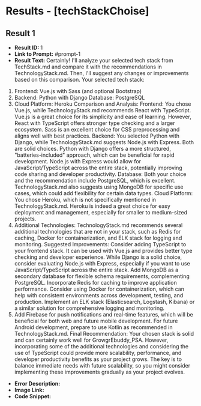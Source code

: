 # Results - [techStackChoise]

## Result 1
* **Result ID:** 1
* **Link to Prompt:** #prompt-1
* **Result Text:** Certainly! I'll analyze your selected tech stack from TechStack.md and compare it with the recommendations in TechnologyStack.md. Then, I'll suggest any changes or improvements based on this comparison.
Your selected tech stack:
1. Frontend: Vue.js with Sass (and optional Bootstrap)
2. Backend: Python with Django
Database: PostgreSQL
4. Cloud Platform: Heroku
Comparison and Analysis:
Frontend:
You chose Vue.js, while TechnologyStack.md recommends React with TypeScript.
Vue.js is a great choice for its simplicity and ease of learning. However, React with TypeScript offers stronger type checking and a larger ecosystem.
Sass is an excellent choice for CSS preprocessing and aligns well with best practices.
Backend:
You selected Python with Django, while TechnologyStack.md suggests Node.js with Express.
Both are solid choices. Python with Django offers a more structured, "batteries-included" approach, which can be beneficial for rapid development.
Node.js with Express would allow for JavaScript/TypeScript across the entire stack, potentially improving code sharing and developer productivity.
Database:
Both your choice and the recommendation include PostgreSQL, which is excellent.
TechnologyStack.md also suggests using MongoDB for specific use cases, which could add flexibility for certain data types.
Cloud Platform:
You chose Heroku, which is not specifically mentioned in TechnologyStack.md.
Heroku is indeed a great choice for easy deployment and management, especially for smaller to medium-sized projects.
5. Additional Technologies:
TechnologyStack.md recommends several additional technologies that are not in your stack, such as Redis for caching, Docker for containerization, and ELK stack for logging and monitoring.
Suggested Improvements:
Consider adding TypeScript to your frontend stack. It can be used with Vue.js and provides better type checking and developer experience.
While Django is a solid choice, consider evaluating Node.js with Express, especially if you want to use JavaScript/TypeScript across the entire stack.
Add MongoDB as a secondary database for flexible schema requirements, complementing PostgreSQL.
Incorporate Redis for caching to improve application performance.
Consider using Docker for containerization, which can help with consistent environments across development, testing, and production.
Implement an ELK stack (Elasticsearch, Logstash, Kibana) or a similar solution for comprehensive logging and monitoring.
7. Add Firebase for push notifications and real-time features, which will be beneficial for both web and future mobile development.
For future Android development, prepare to use Kotlin as recommended in TechnologyStack.md.
Final Recommendation:
Your chosen stack is solid and can certainly work well for GrowgrEbuddy_PSA. However, incorporating some of the additional technologies and considering the use of TypeScript could provide more scalability, performance, and developer productivity benefits as your project grows. The key is to balance immediate needs with future scalability, so you might consider implementing these improvements gradually as your project evolves.
* **Error Description:** 
* **Image Link:** 
* **Code Snippet:** 

